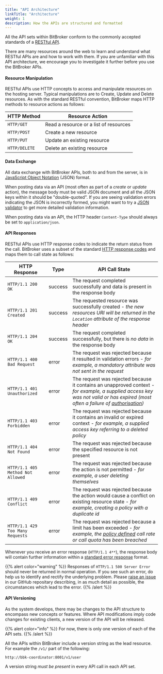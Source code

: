 ```yaml
---
title: "API Architecture"
linkTitle: "Architecture"
weight: 1
description: How the APIs are structured and formatted
---
```


All the API sets within BitBroker conform to the commonly accepted standards of a [RESTful API](https://en.wikipedia.org/wiki/Representational_state_transfer).

There are many resources around the web to learn and understand what RESTful APIs are and how to work with them. If you are unfamiliar with this API architecture, we encourage you to investigate it further before you use the BitBroker APIs.

#### Resource Manipulation

RESTful APIs use HTTP concepts to access and manipulate resources on the hosting server. Typical manipulations are to Create, Update and Delete resources. As with the standard RESTful convention, BitBroker maps HTTP methods to resource actions as follows:

HTTP Method | Resource Action
--- | ---
`HTTP/GET` | Read a resource or a list of resources
`HTTP/POST` | Create a new resource
`HTTP/PUT` | Update an existing resource
`HTTP/DELETE` | Delete an existing resource

#### Data Exchange

All data exchange with BitBroker APIs, both to and from the server, is in [JavaScript Object Notation](https://www.json.org/json-en.html) (JSON) format.

When posting data via an API (most often as part of a _create_ or _update_ action), the message body must be valid JSON document and all the JSON keys within it should be "double-quoted". If you are seeing validation errors indicating the JSON is incorrectly formed, you might want to try a [JSON validator](https://jsonlint.com/) to get more detailed validation information.

When posting data via an API, the HTTP header `Content-Type` should always be set to `application/json`.

#### API Responses

RESTful APIs use HTTP response codes to indicate the return status from the call. BitBroker uses a subset of the standard [HTTP response codes](https://en.wikipedia.org/wiki/List_of_HTTP_status_codes) and maps them to call state as follows:

HTTP Response | Type | API Call State
--- | --- | ---
`HTTP/1.1 200 OK` | <div class="stamp">success</div> | The request completed successfully and data is present in the response body
`HTTP/1.1 201 Created` | <div class="stamp">success</div> | The requested resource was successfully created - _the new resources URI will be returned in the `Location` attribute of the response header_
`HTTP/1.1 204 OK` | <div class="stamp">success</div> | The request completed successfully, but there is _no data_ in the response body
`HTTP/1.1 400 Bad Request` | <div class="stamp text-warning">error</div> | The request was rejected because it resulted in validation errors - _for example, a mandatory attribute was not sent in the request_
`HTTP/1.1 401 Unauthorized` | <div class="stamp text-warning">error</div> | The request was rejected because it contains an unapproved context - _for example, a supplied access key was not valid or has expired (most often a failure of [authorisation](/docs/api-conventions/authorisation/))_
`HTTP/1.1 403 Forbidden` | <div class="stamp text-warning">error</div> | The request was rejected because it contains an invalid or expired context - _for example, a supplied access key referring to a deleted policy_
`HTTP/1.1 404 Not Found` | <div class="stamp text-warning">error</div> | The request was rejected because the specified resource is not present
`HTTP/1.1 405 Method Not Allowed` | <div class="stamp text-warning">error</div> | The request was rejected because the action is not permitted - _for example, a user deleting themselves_
`HTTP/1.1 409 Conflict` | <div class="stamp text-warning">error</div> | The request was rejected because the action would cause a conflict on existing resource state - _for example, creating a policy with a duplicate id_
`HTTP/1.1 429 Too Many Requests` | <div class="stamp text-warning">error</div> | The request was rejected because a limit has been exceeded - _for example, the [policy defined](/docs/concepts/policy/) call rate or call quota has been breached_

Whenever you receive an error response (`HTTP/1.1 4**`), the response body will contain further information within a [standard error response](/docs/api-conventions/errors/) format.

{{% alert color="warning" %}}
Responses of `HTTP/1.1 500 Server Error` should never be returned in normal operation. If you see such an error, do help us to identify and rectify the underlying problem. Please [raise an issue](https://github.com/bit-broker/bit-broker/issues) in our GitHub repositary describing, in as much detail as possible, the circumstances which lead to the error.
{{% /alert %}}

#### API Versioning

As the system develops, there may be changes to the API structure to encompass new concepts or features. Where API modifications imply code changes for existing clients, a new version of the API will be released.

{{% alert color="info" %}}
For now, there is only one version of each of the API sets.
{{% /alert %}}

All the APIs within BitBroker include a version string as the lead resource. For example the `/v1/` part of the following:

```
http://bbk-coordinator:8001/v1/user
```

A version string _must be present_ in every API call in each API set.
